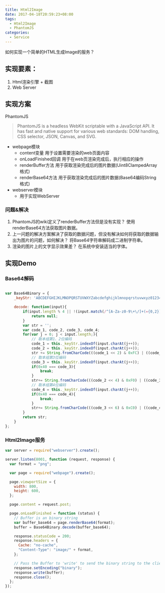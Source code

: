 ```yaml
---
title: Html2Image
date: 2017-04-18T20:59:23+08:00
tags:
  - Html2Image
  - PhantomJS
categories:
  - Service
---
```


如何实现一个简单的HTML生成Image的服务？

## 实现要素：

1. Html渲染引擎 + 截图
1. Web Server

<!-- more -->

## 实现方案

PhantomJS

> PhantomJS is a headless WebKit scriptable with a JavaScript API. It has fast and native support for various web standards: DOM handling, CSS selector, JSON, Canvas, and SVG.

- webpage模块
  - content变量 用于设置需要渲染的web页面内容
  - onLoadFinished回调 用于在web页渲染完成后，执行相应的操作
  - renderBuffer方法 用于获取渲染完成后的图片数据(Uint8ClampedArray格式)
  - renderBase64方法 用于获取渲染完成后的图片数据(Base64编码String格式)
- webserver模块
  - 用于实现WebServer

### 问题&解决

1. PhantomJS的wiki定义了renderBuffer方法但是没有实现？
   使用renderBase64方法获取图片数据。
1. 上一问题的解决方案解决了获取的数据问题，但没有解决如何将获取的数据输出为图片的问题，如何解决？
   将Base64字符串解码成二进制字符串。
1. 渲染的图片上的文字显示效果差？
   在系统中安装适当的字体。

## 实现Demo

### Base64解码

```javascript

var Base64Binary = {
    _keyStr: 'ABCDEFGHIJKLMNOPQRSTUVWXYZabcdefghijklmnopqrstuvwxyz0123456789+/=',

    decode: function(input){
        if(input.length % 4 || !(input.match(/^[A-Za-z0-9\+\/]+(={0,2})$/)){
            return null;
        }
        var str = '';
        var code_1, code_2, code_3, code_4;
        for(var j = 0; j < input.length;){
            // 取本组第1、2位编码
            code_1 = this._keyStr.indexOf(input.charAt(j++));
            code_2 = this._keyStr.indexOf(input.charAt(j++));
            str += String.fromCharCode(((code_1 << 2) & 0xFC) | ((code_2 >> 4) & 0x03));
            // 取本组第3位编码
            code_3 = this._keyStr.indexOf(input.charAt(j++));
            if(0x40 === code_3){
                break;
            }
            str+= String.fromCharCode(((code_2 << 4) & 0xF0) | ((code_3 >> 2) & 0x0F));
            // 取本组第4位编码
            code_4 = this._keyStr.indexOf(input.charAt(j++));
            if(0x40 === code_4){
                break;
            }
            str+= String.fromCharCode(((code_3 << 6) & 0xC0) | ((code_4 >> 0) & 0x3F));
        }
        return str;
    }
};

```

### Html2Image服务

```javascript
var server = require("webserver").create();

server.listen(8001, function (request, response) {
  var format = "png";

  var page = require("webpage").create();

  page.viewportSize = {
    width: 800,
    height: 600,
  };

  page.content = request.post;

  page.onLoadFinished = function (status) {
    // Buffer is an binary string
    var buffer_base64 = page.renderBase64(format);
    buffer = Base64Binary.decode(buffer_base64);

    response.statusCode = 200;
    response.headers = {
      Cache: "no-cache",
      "Content-Type": "image/" + format,
    };

    // Pass the Buffer to 'write' to send the binary string to the client
    response.setEncoding("binary");
    response.write(buffer);
    response.close();
  };
});
```
